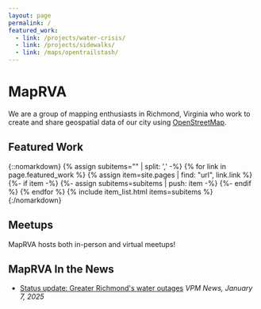 ```yaml
---
layout: page
permalink: /
featured_work:
  - link: /projects/water-crisis/
  - link: /projects/sidewalks/
  - link: /maps/opentrailstash/
---
```

# MapRVA

We are a group of mapping enthusiasts in Richmond, Virginia who work to create and share geospatial data of our city using [OpenStreetMap](https://openstreetmap.org).

## Featured Work

{::nomarkdown}
{% assign subitems="" | split: ',' -%}
{% for link in page.featured_work %}
  {% assign item=site.pages | find: "url", link.link %}
  {%- if item -%}
    {%- assign subitems=subitems | push: item -%}
  {%- endif %}
{% endfor %}
{% include item_list.html items=subitems %}
{:/nomarkdown}

## Meetups

MapRVA hosts both in-person and virtual meetups!

## MapRVA In the News

- [Status update: Greater Richmond's water outages](https://www.vpm.org/news/2025-01-07/winter-storm-blair-richmond-henrico-hanover-chesterfield-mutual-aid-help) _VPM News, January 7, 2025_
